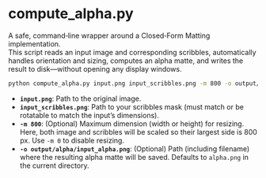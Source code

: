 # compute_alpha.py

A safe, command‐line wrapper around a Closed‐Form Matting implementation.  
This script reads an input image and corresponding scribbles, automatically handles orientation and sizing, computes an alpha matte, and writes the result to disk—without opening any display windows.

```bash
python compute_alpha.py input.png input_scribbles.png -m 800 -o output/alpha/input_alpha.png
````

* **`input.png`**: Path to the original image.
* **`input_scribbles.png`**: Path to your scribbles mask (must match or be rotatable to match the input’s dimensions).
* **`-m 800`**: (Optional) Maximum dimension (width or height) for resizing. Here, both image and scribbles will be scaled so their largest side is 800 px. Use `-m 0` to disable resizing.
* **`-o output/alpha/input_alpha.png`**: (Optional) Path (including filename) where the resulting alpha matte will be saved. Defaults to `alpha.png` in the current directory.
